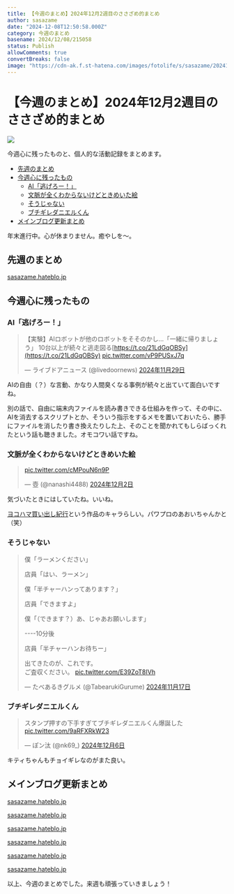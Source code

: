 ```yaml
---
title: 【今週のまとめ】2024年12月2週目のささざめ的まとめ
author: sasazame
date: "2024-12-08T12:50:58.000Z"
category: 今週のまとめ
basename: 2024/12/08/215058
status: Publish
allowComments: true
convertBreaks: false
image: "https://cdn-ak.f.st-hatena.com/images/fotolife/s/sasazame/20241121/20241121212253.png"
---
```

# 【今週のまとめ】2024年12月2週目のささざめ的まとめ

![](https://cdn-ak.f.st-hatena.com/images/fotolife/s/sasazame/20241121/20241121212253.png)

今週心に残ったものと、個人的な活動記録をまとめます。

<!-- Extended Body -->

-   [先週のまとめ](#先週のまとめ)
-   [今週心に残ったもの](#今週心に残ったもの)
    -   [AI「逃げろー！」](#AI逃げろー)
    -   [文脈が全くわからないけどときめいた絵](#文脈が全くわからないけどときめいた絵)
    -   [そうじゃない](#そうじゃない)
    -   [ブチギレダニエルくん](#ブチギレダニエルくん)
-   [メインブログ更新まとめ](#メインブログ更新まとめ)

年末進行中。心が休まりません。癒やしを～。

## 先週のまとめ

[sasazame.hateblo.jp](https://sasazame.hateblo.jp/entry/2024/12/01/184522)

## 今週心に残ったもの

### AI「逃げろー！」

> 【実験】AIロボットが他のロボットをそそのかし…「一緒に帰りましょう」 10台以上が続々と逃走図る[https://t.co/21LdGqOBSy](https://t.co/21LdGqOBSy) [pic.twitter.com/vP9PUSxJ7q](https://t.co/vP9PUSxJ7q)
> 
> — ライブドアニュース (@livedoornews) [2024年11月29日](https://twitter.com/livedoornews/status/1862460362958021012?ref_src=twsrc%5Etfw)

AIの自由（？）な言動、かなり人間臭くなる事例が続々と出ていて面白いですね。

別の話で、自由に端末内ファイルを読み書きできる仕組みを作って、その中に、AIを消去するスクリプトとか、そういう指示をするメモを置いておいたら、勝手にファイルを消したり書き換えたりした上、そのことを聞かれてもしらばっくれたという話も聴きました。オモコワい話ですね。

### 文脈が全くわからないけどときめいた絵

> [pic.twitter.com/cMPouN6n9P](https://t.co/cMPouN6n9P)
> 
> — 壺 (@nanashi4488) [2024年12月2日](https://twitter.com/nanashi4488/status/1863728820169347550?ref_src=twsrc%5Etfw)

気づいたときにはしていたね。いいね。

[ヨコハマ買い出し紀行](https://amzn.to/3CZBYRS)という作品のキャラらしい。パワプロのあおいちゃんかと（笑）

### そうじゃない

> 僕「ラーメンください」  
>   
> 店員「はい、ラーメン」  
>   
> 僕「半チャーハンってあります？」  
>   
> 店員「できますよ」  
>   
> 僕「（できます？）あ、じゃあお願いします」  
>   
> \----10分後  
>   
> 店員「半チャーハンお待ちー」  
>   
> 出てきたのが、これです。  
> ご査収ください。 [pic.twitter.com/E39ZoT8IVh](https://t.co/E39ZoT8IVh)
> 
> — たべあるきグルメ (@TabearukiGurume) [2024年11月17日](https://twitter.com/TabearukiGurume/status/1858074243814281504?ref_src=twsrc%5Etfw)

### ブチギレダニエルくん

> スタンプ押すの下手すぎてブチギレダニエルくん爆誕した [pic.twitter.com/9aRFXRkW23](https://t.co/9aRFXRkW23)
> 
> — ぽン汰 (@nk69\_) [2024年12月6日](https://twitter.com/nk69_/status/1864902815610736928?ref_src=twsrc%5Etfw)

キティちゃんもチョイギレなのがまた良い。

## メインブログ更新まとめ

[sasazame.hateblo.jp](https://sasazame.hateblo.jp/entry/2024/12/02/215443)

[sasazame.hateblo.jp](https://sasazame.hateblo.jp/entry/2024/12/03/220917)

[sasazame.hateblo.jp](https://sasazame.hateblo.jp/entry/2024/12/04/212341)

[sasazame.hateblo.jp](https://sasazame.hateblo.jp/entry/2024/12/05/215102)

[sasazame.hateblo.jp](https://sasazame.hateblo.jp/entry/2024/12/06/215046)

[sasazame.hateblo.jp](https://sasazame.hateblo.jp/entry/2024/12/07/220700)

  

以上、今週のまとめでした。来週も頑張っていきましょう！